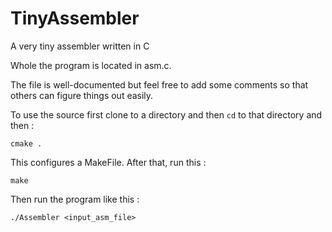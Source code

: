 # TinyAssembler
A very tiny assembler written in C

Whole the program is located in asm.c.

The file is well-documented but feel free to add some comments so that others can figure things out easily.

To use the source first clone to a directory and then `cd` to that directory and then : 
    
    cmake .
     
This configures a MakeFile. After that, run this : 
    
    make
   
Then run the program like this : 

    ./Assembler <input_asm_file>
